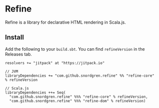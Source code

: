 # Refine

Refine is a library for declarative HTML rendering in Scala.js.

## Install
Add the following to your `build.sbt`. You can find `refineVersion` in the Releases
tab.

	resolvers += "jitpack" at "https://jitpack.io"
	
	// JVM
	libraryDependencies += "com.github.snordgren.refine" %% "refine-core" % refineVersion

	// Scala.js
    libraryDependencies ++= Seq(
      "com.github.snordgren.refine" %%% "refine-core" % refineVersion,
      "com.github.snordgren.refine" %%% "refine-dom" % refineVersion)
      
